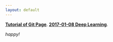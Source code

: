 ```yaml
---
layout: default
---
```


[**Tutorial of Git Page**](tutorial.md).
[**2017-01-08 Deep Learning**](2017-01-08-machine-learning.html).

_happy!_
